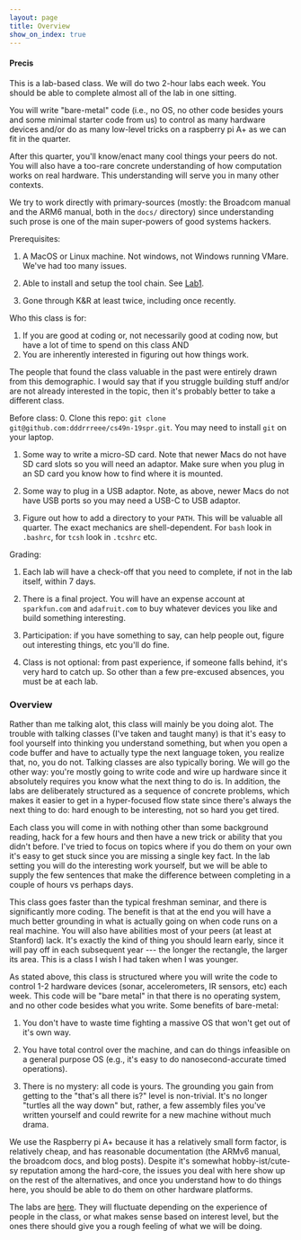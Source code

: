 ```yaml
---
layout: page
title: Overview
show_on_index: true
---
```


#### Precis

This is a lab-based class.  We will do two 2-hour labs each week.
You should be able to complete almost all of the lab in one sitting.

You will write "bare-metal" code  (i.e., no OS, no other code besides
yours and some minimal starter code from us) to control as many hardware
devices and/or do as many low-level tricks on a raspberry pi A+ as we
can fit in the quarter.

After this quarter, you'll know/enact many cool things your peers do not.
You will also have a too-rare concrete understanding of how computation
works on real hardware.   This understanding will serve you in many
other contexts.

We try to work directly with primary-sources (mostly: the Broadcom manual
and the ARM6 manual, both in the `docs/` directory) since understanding
such prose is one of the main super-powers of good systems hackers.

Prerequisites:
   1. A MacOS or Linux machine.  Not windows, not Windows running VMare.
      We've had too many issues.

   2. Able to install and setup the tool chain.  See [Lab1](labs/lab1/README.md).

   3. Gone through K&R at least twice, including once recently.

Who this class is for:
   1. If you are good at coding or, not necessarily good at coding now, but have a lot
      of time to spend on this class AND
   2. You are inherently interested in figuring out how things work.

The people that found the class valuable in the past were entirely drawn
from this demographic.  I would say that if you struggle building stuff
and/or are not already interested in the topic, then it's probably better
to take a different class.

Before class:
   0. Clone this repo: `git clone git@github.com:dddrrreee/cs49n-19spr.git`.
   You may need to install `git` on your laptop.

   1. Some way to write a micro-SD card.  Note that newer Macs do not
   have SD card slots so you will need an adaptor.  Make sure when you
   plug in an SD card you know how to find where it is mounted.

   2. Some way to plug in a USB adaptor.   Note, as above, newer Macs
   do not have USB ports so you may need a USB-C to USB adaptor.

   3. Figure out how to add a directory to your `PATH`.  This will
   be valuable all quarter. The exact mechanics are shell-dependent.
   For `bash` look in `.bashrc`, for `tcsh` look in `.tcshrc` etc.

Grading:

   1. Each lab will have a check-off that you need to complete, if not
   in the lab itself, within 7 days.

   2. There is a final project.  You will have an expense account at
   `sparkfun.com` and `adafruit.com` to buy whatever devices you like
   and build something interesting.

   3. Participation: if you have something to say, can help people out,
   figure out interesting things, etc you'll do fine.

   4. Class is not optional: from past experience, if someone falls
   behind, it's very hard to catch up.  So other than a few pre-excused
   absences, you must be at each lab.

### Overview

Rather than me talking alot, this class will mainly be you doing alot.
The trouble with talking classes (I've taken and taught many) is that
it's easy to fool yourself into thinking you understand something,
but when you open a code buffer and have to actually type the next
language token, you realize that, no, you do not.  Talking classes are
also typically boring.  We will go the other way: you're mostly going to
write code and wire up hardware since it absolutely requires you know
what the next thing to do is.  In addition, the labs are deliberately
structured as a sequence of concrete problems, which makes it easier to
get in a hyper-focused flow state since there's always the next thing
to do: hard enough to be interesting, not so hard you get tired.

Each class you will come in with nothing other than some background
reading, hack for a few hours and then have a new trick or ability
that you didn't before.  I've tried to focus on topics where if you do
them on your own it's easy to get stuck since you are missing a single
key fact.  In the lab setting you will do the interesting work yourself,
but we will be able to supply the few sentences that make the difference
between completing in a couple of hours vs perhaps days.

This class goes faster than the typical freshman seminar, and there is
significantly more coding.  The benefit is that at the end you will
have a much better grounding in what is actually going on when code
runs on a real machine.  You will also have abilities most of your peers
(at least at Stanford) lack.  It's exactly the kind of thing you should
learn early, since it will pay off in each subsequent year --- the longer
the rectangle, the larger its area.  This is a class I wish I had taken
when I was younger.

As stated above, this class is structured where you will write the code
to control 1-2 hardware devices (sonar, accelerometers, IR sensors, etc)
each week.  This code will be "bare metal" in that there is no operating
system, and no other code besides what you write.  Some benefits of
bare-metal:

   1. You don't have to waste time fighting a massive OS that won't get
    out of it's own way.

   2. You have total control over the machine, and can do things
   infeasible on a general purpose OS (e.g., it's easy to do
   nanosecond-accurate timed operations).

   3. There is no mystery: all code is yours.   The grounding you gain
   from getting to the "that's all there is?" level is non-trivial.
   It's no longer "turtles all the way down" but, rather, a few assembly
   files you've written yourself and could rewrite for a new machine
   without much drama.

We use the Raspberry pi A+ because it has a relatively small form
factor, is relatively cheap, and has reasonable documentation (the
ARMv6 manual, the broadcom docs, and blog posts).  Despite it's somewhat
hobby-ist/cute-sy reputation among the hard-core, the issues you deal with
here show up on the rest of the alternatives, and once you understand
how to do things here, you should be able to do them on other hardware
platforms.

The labs are [here](labs/README.md).  They will fluctuate depending
on the experience of people in the class, or what makes sense based on
interest level, but the ones there should give you a rough feeling of
what we will be doing.
